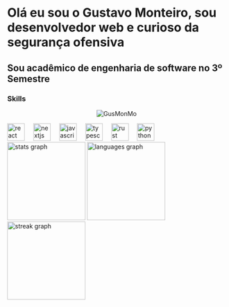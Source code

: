 # Olá eu sou o Gustavo Monteiro, sou desenvolvedor web e curioso da segurança ofensiva
## Sou acadêmico de engenharia de software no 3º Semestre

<h3 align="left">Skills</h3>
<p align="center"> <img src="https://komarev.com/ghpvc/?username=GusMonMo&label=Profile%20views&color=0cf574&style=flat" alt="GusMonMo" /> </p>
<div align="left">
  <img src="https://cdn.jsdelivr.net/gh/devicons/devicon/icons/react/react-original.svg" height="40" alt="react logo"  />
  <img width="12" />
  <img src="https://cdn.jsdelivr.net/gh/devicons/devicon/icons/nextjs/nextjs-original.svg" height="40" alt="nextjs logo"  />
  <img width="12" />
  <img src="https://cdn.jsdelivr.net/gh/devicons/devicon/icons/javascript/javascript-original.svg" height="40" alt="javascript logo"  />
  <img width="12" />
  <img src="https://cdn.jsdelivr.net/gh/devicons/devicon/icons/typescript/typescript-original.svg" height="40" alt="typescript logo"  />
  <img width="12" />
  <img src="https://cdn.jsdelivr.net/gh/devicons/devicon/icons/rust/rust-original.svg" height="40" alt="rust logo"  />
  <img width="12" />
  <img src="https://cdn.jsdelivr.net/gh/devicons/devicon/icons/python/python-original.svg" height="40" alt="python logo"  />
</div>

<div align="left">
  <img src="https://github-readme-stats.vercel.app/api?username=GusMonMo&hide_title=false&hide_rank=false&show_icons=true&include_all_commits=true&count_private=true&disable_animations=false&theme=blue-green&locale=en&hide_border=false&order=1&custom_title=Stats" height="180" alt="stats graph" />
  <img src="https://github-readme-stats.vercel.app/api/top-langs?username=GusMonMo&locale=en&hide_title=true&layout=compact&card_width=320&langs_count=6&theme=blue-green&hide_border=false&order=2" height="180" alt="languages graph" /> <br>
  <img src="https://streak-stats.demolab.com?user=GusMonMo&locale=en&mode=daily&theme=blue-green&hide_border=false&border_radius=0&order=3" height="180" alt="streak graph"  />
</div>
